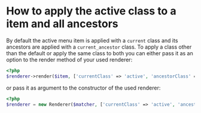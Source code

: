 # How to apply the active class to a item and all ancestors

By default the active menu item is applied with a `current` class and its ancestors are applied with a `current_ancestor` 
class. To apply a class other than the default or apply the same class to both you can either pass it as an option to the 
render method of your used renderer:

```php
<?php
$renderer->render($item, ['currentClass' => 'active', 'ancestorClass' => 'active']);
```

or pass it as argument to the constructor of the used renderer:

```php
<?php
$renderer = new Renderer($matcher, ['currentClass' => 'active', 'ancestorClass' => 'active']);
```
